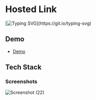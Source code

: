 # Hosted Link
[![Typing SVG](https://readme-typing-svg.demolab.com?font=Fira+Code&pause=1000&color=F7701A&random=false&width=435&lines=Hi!+Guys++%F0%9F%91%8B;This+is+my+spotify+clone+Project.)](https://git.io/typing-svg)


## Demo
- [Demo](https://spotfy-cl0ne.netlify.ap)

## Tech Stack


### Screenshots
![Screenshot (22)](https://github.com/PriyajitMaity/projects/assets/134254753/5788dc28-052f-4a97-8b32-f233ff483cec)

